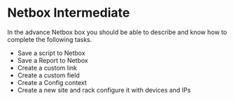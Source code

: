 # Netbox Intermediate

In the advance Netbox box you should be able to describe and know how to complete the following tasks.

- Save a script to Netbox
- Save a Report to Netbox
- Create a custom link
- Create a custom field
- Create a Config context
- Create a new site and rack configure it with devices and IPs
